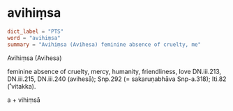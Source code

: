 # avihiṃsa

``` toml
dict_label = "PTS"
word = "avihiṃsa"
summary = "Avihiṃsa (Avihesa) feminine absence of cruelty, me"
```

Avihiṃsa (Avihesa)

feminine absence of cruelty, mercy, humanity, friendliness, love DN.iii.213, DN.iii.215, DN.iii.240 (avihesā); Snp.292 (= sakaruṇabhāva Snp\-a.318); Iti.82 (˚vitakka).

a \+ vihiṃsā

